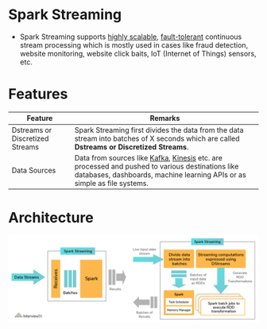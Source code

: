 # Spark Streaming
- Spark Streaming supports [highly scalable](../../../3_DatabaseServices/3_ScalabilityTechniques/Readme.md), [fault-tolerant](../../../7a_HighAvailability/FaultTolerance.md) continuous stream processing which is mostly used in cases like fraud detection, website monitoring, website click baits, IoT (Internet of Things) sensors, etc.

# Features

| Feature                         | Remarks                                                                                                                                                                                                                                                                                               |
|---------------------------------|-------------------------------------------------------------------------------------------------------------------------------------------------------------------------------------------------------------------------------------------------------------------------------------------------------|
| Dstreams or Discretized Streams | Spark Streaming first divides the data from the data stream into batches of X seconds which are called **Dstreams or Discretized Streams**.                                                                                                                                                           |
| Data Sources                    | Data from sources like [Kafka](../../../4_MessageBrokersEDA/Kafka/Readme.md), [Kinesis](../../../2_AWSServices/5_MessageBrokerServices/AmazonKinesis/Readme.md) etc. are processed and pushed to various destinations like databases, dashboards, machine learning APIs or as simple as file systems. |

# Architecture

![](apache_spark_spark_streaming.png)